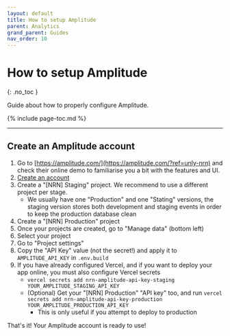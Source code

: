 ```yaml
---
layout: default
title: How to setup Amplitude
parent: Analytics
grand_parent: Guides
nav_order: 10
---
```


# How to setup Amplitude
{: .no_toc }

<div class="code-example" markdown="1">
Guide about how to properly configure Amplitude.
</div>

{% include page-toc.md %}

---

## Create an Amplitude account

1. Go to [https://amplitude.com/](https://amplitude.com/?ref=unly-nrn) and check their online demo to familiarise you a bit with the features and UI.
1. [Create an account](https://amplitude.com/signup?ref=unly-nrn)
1. Create a "[NRN] Staging" project. We recommend to use a different project per stage.
    - We usually have one "Production" and one "Stating" versions, the staging version stores both development and staging events in order to keep the production database clean
1. Create a "[NRN] Production" project
1. Once your projects are created, go to "Manage data" (bottom left)
1. Select your project
1. Go to "Project settings"
1. Copy the "API Key" value (not the secret!) and apply it to `AMPLITUDE_API_KEY` in `.env.build`
1. If you have already configured Vercel, and if you want to deploy your app online, you must also configure Vercel secrets
    - `vercel secrets add nrn-amplitude-api-key-staging YOUR_AMPLITUDE_STAGING_API_KEY`
    - (Optional) Get your "[NRN] Production" "API key" too, and run `vercel secrets add nrn-amplitude-api-key-production YOUR_AMPLITUDE_PRODUCTION_API_KEY`
        - This is only useful if you attempt to deploy to production

That's it! Your Amplitude account is ready to use!
